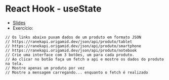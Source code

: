 # React Hook - useState

- [Slides](https://www.origamid.com/slide/react-completo/#/0301-usestate/1)
- Exercício:

```
// Os links abaixo puxam dados de um produto em formato JSON
// https://ranekapi.origamid.dev/json/api/produto/tablet
// https://ranekapi.origamid.dev/json/api/produto/smartphone
// https://ranekapi.origamid.dev/json/api/produto/notebook
// Crie uma interface com 3 botões, um para cada produto.
// Ao clicar no botão faça um fetch a api e mostre os dados do produto na tela.
// Mostre apenas um produto por vez
// Mostre a mensagem carregando... enquanto o fetch é realizado
```
